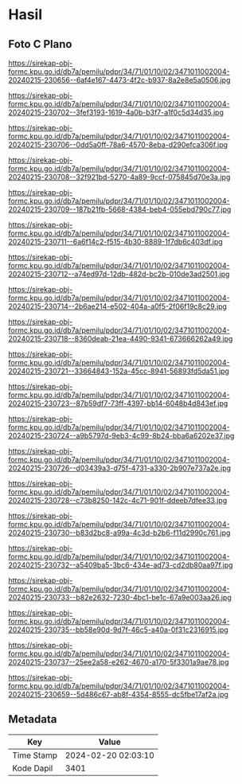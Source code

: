 # Hasil

## Foto C Plano

https://sirekap-obj-formc.kpu.go.id/db7a/pemilu/pdpr/34/71/01/10/02/3471011002004-20240215-230656--6af4e167-4473-4f2c-b937-8a2e8e5a0506.jpg

https://sirekap-obj-formc.kpu.go.id/db7a/pemilu/pdpr/34/71/01/10/02/3471011002004-20240215-230702--3fef3193-1619-4a0b-b3f7-a1f0c5d34d35.jpg

https://sirekap-obj-formc.kpu.go.id/db7a/pemilu/pdpr/34/71/01/10/02/3471011002004-20240215-230706--0dd5a0ff-78a6-4570-8eba-d290efca306f.jpg

https://sirekap-obj-formc.kpu.go.id/db7a/pemilu/pdpr/34/71/01/10/02/3471011002004-20240215-230708--32f921bd-5270-4a89-9ccf-075845d70e3a.jpg

https://sirekap-obj-formc.kpu.go.id/db7a/pemilu/pdpr/34/71/01/10/02/3471011002004-20240215-230709--187b21fb-5668-4384-beb4-055ebd790c77.jpg

https://sirekap-obj-formc.kpu.go.id/db7a/pemilu/pdpr/34/71/01/10/02/3471011002004-20240215-230711--6a6f14c2-f515-4b30-8889-1f7db6c403df.jpg

https://sirekap-obj-formc.kpu.go.id/db7a/pemilu/pdpr/34/71/01/10/02/3471011002004-20240215-230712--a74ed97d-12db-482d-bc2b-010de3ad2501.jpg

https://sirekap-obj-formc.kpu.go.id/db7a/pemilu/pdpr/34/71/01/10/02/3471011002004-20240215-230714--2b6ae214-e502-404a-a0f5-2f06f19c8c29.jpg

https://sirekap-obj-formc.kpu.go.id/db7a/pemilu/pdpr/34/71/01/10/02/3471011002004-20240215-230718--8360deab-21ea-4490-9341-673666262a49.jpg

https://sirekap-obj-formc.kpu.go.id/db7a/pemilu/pdpr/34/71/01/10/02/3471011002004-20240215-230721--33664843-152a-45cc-8941-56893fd5da51.jpg

https://sirekap-obj-formc.kpu.go.id/db7a/pemilu/pdpr/34/71/01/10/02/3471011002004-20240215-230723--87b59df7-73ff-4397-bb14-6048b4d843ef.jpg

https://sirekap-obj-formc.kpu.go.id/db7a/pemilu/pdpr/34/71/01/10/02/3471011002004-20240215-230724--a9b5797d-9eb3-4c99-8b24-bba6a6202e37.jpg

https://sirekap-obj-formc.kpu.go.id/db7a/pemilu/pdpr/34/71/01/10/02/3471011002004-20240215-230726--d03439a3-d75f-4731-a330-2b907e737a2e.jpg

https://sirekap-obj-formc.kpu.go.id/db7a/pemilu/pdpr/34/71/01/10/02/3471011002004-20240215-230728--c73b8250-142c-4c71-901f-ddeeb7dfee33.jpg

https://sirekap-obj-formc.kpu.go.id/db7a/pemilu/pdpr/34/71/01/10/02/3471011002004-20240215-230730--b83d2bc8-a99a-4c3d-b2b6-f11d2990c761.jpg

https://sirekap-obj-formc.kpu.go.id/db7a/pemilu/pdpr/34/71/01/10/02/3471011002004-20240215-230732--a5409ba5-3bc6-434e-ad73-cd2db80aa97f.jpg

https://sirekap-obj-formc.kpu.go.id/db7a/pemilu/pdpr/34/71/01/10/02/3471011002004-20240215-230733--b82e2632-7230-4bc1-be1c-67a9e003aa26.jpg

https://sirekap-obj-formc.kpu.go.id/db7a/pemilu/pdpr/34/71/01/10/02/3471011002004-20240215-230735--bb58e90d-9d7f-46c5-a40a-0f31c2316915.jpg

https://sirekap-obj-formc.kpu.go.id/db7a/pemilu/pdpr/34/71/01/10/02/3471011002004-20240215-230737--25ee2a58-e262-4670-a170-5f3301a9ae78.jpg

https://sirekap-obj-formc.kpu.go.id/db7a/pemilu/pdpr/34/71/01/10/02/3471011002004-20240215-230659--5d486c67-ab8f-4354-8555-dc5fbe17af2a.jpg


## Metadata

| Key        | Value               |
| ---------- | ------------------- |
| Time Stamp | 2024-02-20 02:03:10 |
| Kode Dapil | 3401                |



